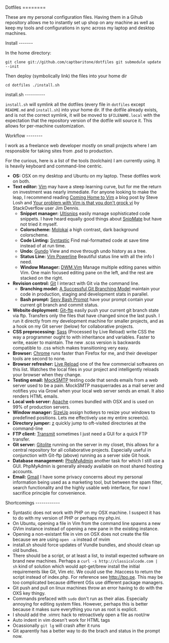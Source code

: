 Dotfiles ========

These are my personal configuration files. Having them in a Gihub repository
allows me to instantly set up shop on any machine as well as keep my tools and
configurations in sync across my laptop and desktop machines.

Install -------

In the home directory:

    git clone git://github.com/captbaritone/dotfiles git submodule update
    --init


Then deploy (symbolically link) the files into your home dir

    cd dotfiles ./install.sh


install.sh ----------

`install.sh` will symlink all the dotfiles (every file in `dotfiles` except
`README.md` and `install.sh`) into your home dir. If the dotfile already
exists, and is not the correct symlink, it will be moved to `$FILENAME.local`
with the expectation that the repository version of the dotfile will source it.
This allows for per-machine customization.

Workflow --------

I work as a freelance web developer mostly on small projects where I am
responsible for taking sites from .psd to production. 

For the curious, here is a list of the tools (toolchain) I am currently using.
It is heavily keyboard and command-line centric.

- __OS:__ OSX on my desktop and Ubuntu on my laptop. These dotfiles work on
  both. 
- __Text editor:__ [Vim](http://www.vim.org/) may have a steep learning curve,
  but for me the return on investment was nearly immediate. For anyone looking
  to make the leap, I recommend reading [Coming Home to
  Vim](http://stevelosh.com/blog/2010/09/coming-home-to-vim/) a blog post by
  Steve Losh and [Your problem with Vim is that you don't grock
  vi](http://stackoverflow.com/a/1220118) by StackOverflow user Jim Dennis.
    - __Snippet manager:__
      [Ultisnips](https://github.com/vim-scripts/UltiSnips) easily manage
      sophisticated code snippets. I have heard equally good things about
      [SnipMate](https://github.com/msanders/snipmate.vim/) but have not tried
      it myself.
    - __Colorscheme:__
      [Molokai](http://www.vim.org/scripts/script.php?script_id=2340) a high
      contrast, dark background colorscheme. 
    - __Code Linting:__ [Syntastic](http://github.com/scrooloose/syntastic)
      Find mal-formatted code at save time instead of at run time.
    - __Undo:__ [Gundo](http://github.com/sjl/gundo.vim) View and move through
      undo history as a tree.
    - __Status Line:__ [Vim
      Powerline](http://github.com/Lokaltog/vim-powerline) Beautiful status
      line with all the info I need.
    - __Window Manager:__ [DWM.Vim](http://github.com/spolu/dwm.vim) Manage
      multiple editing panes within Vim. One main focused editing pane on the
      left, and the rest are stacked on the right.
- __Revision control:__ [Git](http://git-scm.com/) I interact with Git via the
  command line.
    - __Branching model:__ [A Successful Git Branching
      Model](http://nvie.com/posts/a-successful-git-branching-model/) maintain
      your code in production, staging and development stats in parallel.
    - __Bash prompt:__ [Sexy Bash
      Prompt](https://github.com/captbaritone/dotfiles/blob/master/bash_prompt)
      have your prompt contain your current git branch and commit status.
- __Website deployment:__ [Git-ftp](https://github.com/ezyang/git-ftp) easily
  push your current git branch state via ftp. Transfers only the files that
  have changed since the last push. I run it directly from my development
  machine for smaller projects, and as a hook on my Git server (below) for
  collaborative projects.
- __CSS preprocessing:__ [Sass](http://sass-lang.com/) (Processed by Live
  Reload) write CSS the way a programmer ought to with inheritance and
  variables. Faster to write, easier to maintain. The new .scss version is
  backwards compatible to .css which makes transitioning very easy. 
- __Browser:__ [Chrome](http://www.google.com/chrome) runs faster than Firefox
  for me, and their developer tools are second to none.
- __Browser refresher:__ [Live Reload](http://livereload.com/) one of the few
  commercial softwares on this list. Watches the local files in your project
  and intelligently reloads your browser when they change.
- __Testing email:__ [MockSMTP](http://mocksmtpapp.com/) testing code that
  sends emails from a web server used to be a pain. MockSMTP masquerrades as
  a mail server and notifies you via Growl when your local web server sends an
  email.  It also renders HTML emails.
- __Local web server:__ [Apache](http://httpd.apache.org/) comes bundled with
  OSX and is used on 99% of production servers.
- __Window manager:__ [SizeUp](http://www.irradiatedsoftware.com/sizeup/)
  assign hotkeys to resize your windows to predefined positions. Lets me
  effectively use my entire screen(s).
- __Directory jumper:__ [z](https://github.com/sjl/z-zsh) quickly jump to
  oft-visited directories at the command-line
- __FTP client:__ [Transmit](http://panic.com/transmit/) sometimes I just need
  a GUI for a quick FTP transfer.
- __Git server:__ [Gitolite](https://github.com/sitaramc/gitolite/) running on
  the server in my closet, this allows for a central repository for all
  collaborative projects. Especially useful in conjunction with Git-ftp (above)
  running as a server side Git hook.
- __Database management:__ [PhpMyAdmin](http://www.phpmyadmin.net/) another
  task for which I still use a GUI. PhpMyAdmin is generally already available
  on most shared hosting accounts.
- __Email:__ [Gmail](http://gmail.com) I have some privacy concerns about my
  personal information being used as a marketing tool, but between the spam
  filter, search functionality and the highly usable web interface, for now
  I sacrifice principle for convenience.

Shortcomings ------------

- Syntastic does not work with PHP on my OSX machine. I suspect it has to do
  with my version of PHP or perhaps my php.ini.
- On Ubuntu, opening a file in Vim from the command line spawns a new GVim
  instance instead of opening a new pane in the existing instance.
- Opening a non-existant file in vim on OSX does not create the file because we
  are using `open -a` instead of mvim
- install.sh should force updates of Vundle bundles, and should clean up old
  bundles.
- There should be a script, or at least a list, to install expected software on
  brand new machines. Perhaps a `curl -s http://classicalcode.com | sh` kind of
  solution which would apt-get/brew install the initial requirements like Git,
  Vim etc. We could use the .htaccess to return the script instead of
  index.php. For reference see http://tpo.pe. This may be too complicated
  because different OSs use different package managers.
- Git push and pull on linux machines throw an error having to do with the OXS
  key thingy.
- Commands prefaced with `sudo` don't run as their alias. Especially annoying
  for editing system files. However, perhaps this is better because it makes
    sure everything you run as root is explicit.
- I should add the .vimrc hack to retroactively open a file as root/rw
- Auto indent in vim doesn't work for HTML tags
- Ocassionally `git lg` will crash after it runs
- Git aparently has a better way to do the brach and status in the prompt now.
